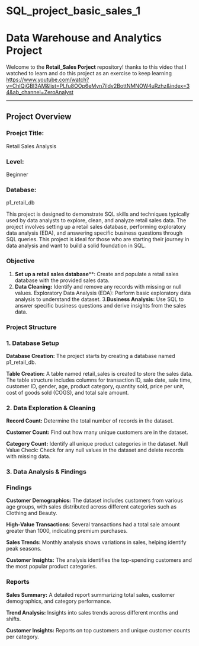 # SQL_project_basic_sales_1

#  Data Warehouse and Analytics Project
Welcome to the **Retail_Sales Porject** repository! thanks to this video that I watched to learn and do this project as an exercise to keep learning https://www.youtube.com/watch?v=ChIQjGBI3AM&list=PLfu8OOp6eMyn7ildv2BottNMNOW4uRzhz&index=34&ab_channel=ZeroAnalyst

---
 ## Project Overview
 ### Proejct Title: 
 Retail Sales Analysis
 ### Level:
 Beginner
  ### Database:
  p1_retail_db
  
This project is designed to demonstrate SQL skills and techniques typically used by data analysts to explore, clean, and analyze retail sales data. The project involves setting up a retail sales database, performing exploratory data analysis (EDA), and answering specific business questions through SQL queries. This project is ideal for those who are starting their journey in data analysis and want to build a solid foundation in SQL.

### Objective

1. **Set up a retail sales database****: Create and populate a retail sales database with the provided sales data.
2. **Data Cleaning:** Identify and remove any records with missing or null values.
Exploratory Data Analysis (EDA): Perform basic exploratory data analysis to understand the dataset.
3.**Business Analysis:** Use SQL to answer specific business questions and derive insights from the sales data.

### Project Structure

### 1. Database Setup

**Database Creation:** The project starts by creating a database named p1_retail_db.

**Table Creation:** A table named retail_sales is created to store the sales data. The table structure includes columns for transaction ID, sale date, sale time, customer ID, gender, age, product category, quantity sold, price per unit, cost of goods sold (COGS), and total sale amount.

### 2. Data Exploration & Cleaning
**Record Count:** Determine the total number of records in the dataset.

**Customer Count:** Find out how many unique customers are in the dataset.

**Category Count:** Identify all unique product categories in the dataset.
Null Value Check: Check for any null values in the dataset and delete records with missing data.

### 3. Data Analysis & Findings

### Findings

**Customer Demographics:** The dataset includes customers from various age groups, with sales distributed across different categories such as Clothing and Beauty.

**High-Value Transactions**: Several transactions had a total sale amount greater than 1000, indicating premium purchases.

**Sales Trends:** Monthly analysis shows variations in sales, helping identify peak seasons.

**Customer Insights:** The analysis identifies the top-spending customers and the most popular product categories.

### Reports

**Sales Summary:** A detailed report summarizing total sales, customer demographics, and category performance.

**Trend Analysis:** Insights into sales trends across different months and shifts.

**Customer Insights:** Reports on top customers and unique customer counts per category.




